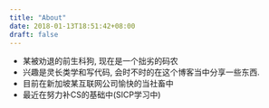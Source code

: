 ```yaml
---
title: "About"
date: 2018-01-13T18:51:42+08:00
draft: false
---
```

- 某被劝退的前生科狗, 现在是一个拙劣的码农
- 兴趣是灵长类学和写代码, 会时不时的在这个博客当中分享一些东西.
- 目前在新加坡某互联网公司愉快的当社畜中
- 最近在努力补CS的基础中(SICP学习中)
